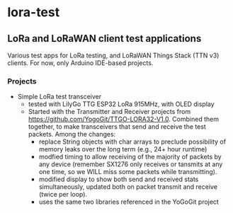 # lora-test
## LoRa and LoRaWAN client test applications

Various test apps for LoRa testing, and LoRaWAN Things Stack (TTN v3) clients.  For now, only Arduino IDE-based projects.

### Projects
* Simple LoRa test transceiver
  * tested with LilyGo TTG ESP32 LoRa 915MHz, with OLED display
  * Started with the Transmitter and Receiver projects from https://github.com/YogoGit/TTGO-LORA32-V1.0.
   Combined them together, to make transceivers that send and receive the test packets.  Among the
   changes:
    * replace String objects with char arrays to preclude possibility of memory leaks over the long term
  (e.g., 24+ hour runtime)
    * modfied timing to allow receiving of the majority of packets by any device (remember SX1276 only
      receives or tansmits at any one time, so we WILL miss some packets while transmitting).
    * modified display to show both send and received stats simultaneously, updated both on packet
      transmit and receive (twice per loop).
    * uses the same two libraries referenced in the YoGoGit project
